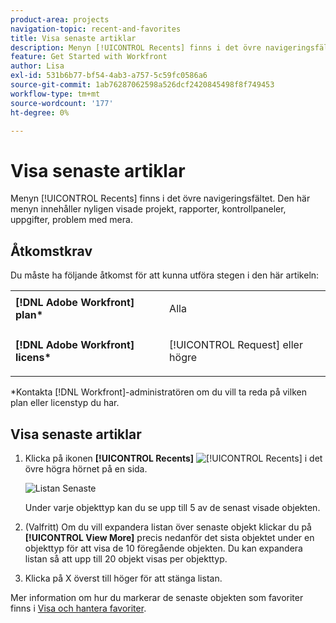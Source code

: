 ```yaml
---
product-area: projects
navigation-topic: recent-and-favorites
title: Visa senaste artiklar
description: Menyn [!UICONTROL Recents] finns i det övre navigeringsfältet. Den här menyn innehåller nyligen visade projekt, rapporter, kontrollpaneler, uppgifter, problem med mera.
feature: Get Started with Workfront
author: Lisa
exl-id: 531b6b77-bf54-4ab3-a757-5c59fc0586a6
source-git-commit: 1ab76287062598a526dcf2420845498f8f749453
workflow-type: tm+mt
source-wordcount: '177'
ht-degree: 0%

---
```


# Visa senaste artiklar

Menyn [!UICONTROL Recents] finns i det övre navigeringsfältet. Den här menyn innehåller nyligen visade projekt, rapporter, kontrollpaneler, uppgifter, problem med mera.

## Åtkomstkrav

Du måste ha följande åtkomst för att kunna utföra stegen i den här artikeln:

<table style="table-layout:auto"> 
 <col> 
 </col> 
 <col> 
 </col> 
 <tbody> 
  <tr> 
   <td role="rowheader"><strong>[!DNL Adobe Workfront] plan*</strong></td> 
   <td> <p>Alla</p> </td> 
  </tr> 
  <tr> 
   <td role="rowheader"><strong>[!DNL Adobe Workfront] licens*</strong></td> 
   <td> <p>[!UICONTROL Request] eller högre</p> </td> 
  </tr> 
 </tbody> 
</table>

&#42;Kontakta [!DNL Workfront]-administratören om du vill ta reda på vilken plan eller licenstyp du har.

## Visa senaste artiklar

1. Klicka på ikonen **[!UICONTROL Recents]** ![[!UICONTROL Recents]](assets/recents-icon-40x43.png) i det övre högra hörnet på en sida.

   ![Listan Senaste](assets/recents-list-2022-350x319.png)

   Under varje objekttyp kan du se upp till 5 av de senast visade objekten.

1. (Valfritt) Om du vill expandera listan över senaste objekt klickar du på **[!UICONTROL View More]** precis nedanför det sista objektet under en objekttyp för att visa de 10 föregående objekten. Du kan expandera listan så att upp till 20 objekt visas per objekttyp.
1. Klicka på X överst till höger för att stänga listan.

Mer information om hur du markerar de senaste objekten som favoriter finns i [Visa och hantera favoriter](../../../workfront-basics/navigate-workfront/recent-and-favorites/view-and-manage-favorites.md).
